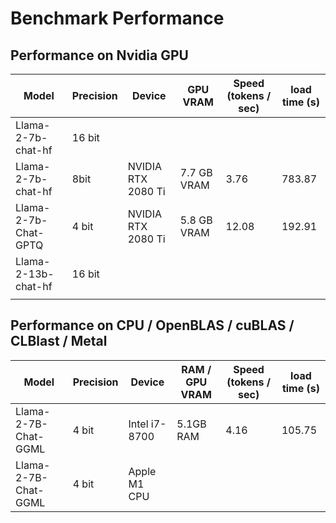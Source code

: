 # Benchmark Performance

## Performance on Nvidia GPU

| Model                             | Precision | Device | GPU VRAM | Speed (tokens / sec) | load time (s) |
| --------------------------------- | --------- | ---------- | ---------------------- | ---------------- | ---------------- |
| Llama-2-7b-chat-hf | 16 bit |  |  |              |              |
| Llama-2-7b-chat-hf          |   8bit   | NVIDIA RTX 2080 Ti | 7.7 GB VRAM | 3.76 | 783.87 |
| Llama-2-7b-Chat-GPTQ        |   4 bit   | NVIDIA RTX 2080 Ti | 5.8 GB VRAM  | 12.08 | 192.91 |
| Llama-2-13b-chat-hf               |   16 bit   |  |                  |                  |                  |
|  |  | |  | | |

## Performance on CPU / OpenBLAS / cuBLAS / CLBlast / Metal

| Model                             | Precision | Device | RAM / GPU VRAM | Speed (tokens / sec) | load time (s) |
| --------------------------------- | --------- | ---------- | ---------------------- | ---------------- | ---------------- |
| Llama-2-7B-Chat-GGML |   4 bit   | Intel i7-8700 | 5.1GB RAM       | 4.16 | 105.75 |
| Llama-2-7B-Chat-GGML |   4 bit   | Apple M1 CPU  |                |                  |                  |

